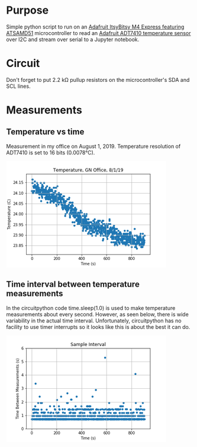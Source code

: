 # Purpose

Simple python script to run on an [Adafruit ItsyBitsy M4 Express featuring ATSAMD51](https://www.adafruit.com/product/3800) microcontroller to read an [Adafruit ADT7410 temperature sensor](https://www.adafruit.com/product/4089) over I2C and stream over serial to a Jupyter notebook. 

# Circuit

Don't forget to put 2.2 k&Omega; pullup resistors on the microcontroller's SDA and SCL lines.

# Measurements

## Temperature vs time

Measurement in my office on August 1, 2019. Temperature resolution of ADT7410 is set to 16 bits (0.0078&deg;C).

![](data3_temp_vs_time.png)

## Time interval between temperature measurements

In the circuitpython code time.sleep(1.0) is used to make temperature measurements about every second. However, as seen below, there is wide variability in the actual time interval. Unfortunately, circuitpython has no facility to use timer interrupts so it looks like this is about the best it can do.

![](data3_diffbetweentimes_vs_time.png)